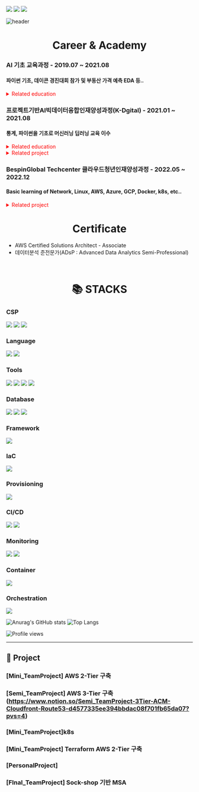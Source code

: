 <!-- 메일,링크드인 배지 -->
<a href="mailto:01140114mjp@donga.ac.kr"><img src="https://img.shields.io/badge/01140114mjp@donga.ac.kr-EA4335?style=for-the-badge&logo=Gmail&logoColor=white"></a>
<a href="https://www.notion.so/Park-Minjoo-589cec5a432346a69849dd526975c410?pvs=4"><img src="https://img.shields.io/badge/Portfolio-000000?style=for-the-badge&logo=Notion&logoColor=white"></a>
<a href="https://www.linkedin.com/in/minjoo-park-21974525b/"><img src="https://img.shields.io/badge/Minjoo Park-0A66C2?style=for-the-badge&logo=LinkedIn&logoColor=white"></a>

<!-- 이름 -->
![header](https://capsule-render.vercel.app/api?type=waving&color=87CEEB&height=250&section=header&text=MINJOO%20PARK&fontSize=90&animation=fadeIn&fontAlignY=38&desc=%20&descAlignY=62&descAlign=62)

<!-- 이수교육 -->
<div align=center><h1>Career & Academy</h1></div>
<h3>AI 기초 교육과정 - 2019.07 ~ 2021.08</h3> 
<h4>파이썬 기초, 데이콘 경진대회 참가 및 부동산 가격 예측 EDA 등..</h4>
<details>
  <summary style="color:red">Related education</summary>
  <div markdown="1">
    <a href="https://github.com/flowof/AIbasicCLUB">Git</a>
  </div>
</details>
  
<h3>프로젝트기반AI빅데이터융합인재양성과정(K-Dgital) - 2021.01 ~ 2021.08</h3>
<h4>통계, 파이썬을 기초로 머신러닝 딥러닝 교육 이수</h4>
<details>
  <summary style="color:red">Related education</summary>
  <div markdown="1">
  <ul>
    <li><div><a href="https://github.com/flowof/KDT-statistics">통계Git</a></div>
    </li>
    <li>
      <div><a href="https://github.com/flowof/KDT-numpy_pandas">넘파이&판다스Git</a></div>
    </li>
    <li>
      <div><a href="https://github.com/flowof/KDT-ML">머신러닝Git</a></div>
    </li>
    <li><div><a href="https://github.com/flowof/KDT-DL">딥러닝Git</a></div>
    </li>
  </ul>
  </div>
</details>
<details>
  <summary style="color:red">Related project</summary>
  <div markdown="1">
  <ul>
    <li><div><a href="https://github.com/flowof/KDT-MiniProject">웹툰다이어리</a></div>
    </li>
<!--     <li>
      <div><a href="~~~~">견종탐지</a></div>
    </li> -->
  </ul>
  </div>
</details>

<h3>BespinGlobal Techcenter 클라우드청년인재양성과정 - 2022.05 ~ 2022.12</h3> 
<h4>Basic learning of Network, Linux, AWS, Azure, GCP, Docker, k8s, etc..</h4>
<!-- <details>
  <summary style="color:red">Related education</summary>
  <div markdown="1">
    <a href="">[Semi_TeamProject] AWS Spring petclinic 3-Tier 구축</a>
  </div>
  <div markdown="1">
    <a href="~~~~">EKS environment website using open source to reduce costs</a>(AWS EKS Cluster)
  </div>
  </ul>
  </div>
</details> -->
<details>
  <summary style="color:red">Related project</summary>
  <div markdown="1">
    <a href="https://www.notion.so/Semi_TeamProject-3Tier-ACM-Cloudfront-Route53-d4577335ee394bbdac08f701fb65da07?pvs=4">[Semi_TeamProject] AWS Spring petclinic 3-Tier 구축 Notion</a>
  </div>
  <div markdown="1">
    <a href="https://truth-goat-58a.notion.site/Mini-AWS-k8s-3Tier-9cd1a1e59ec7481d9b1cfc94355ab347?pvs=4">[Mini] AWS k8s 기반 3Tier 인프라 구축 Notion</a>
  </div>
  <div markdown="1">
    <a href="https://www.notion.so/Mini-NCP-3Tier-0052e7ea50a64617a1873178a780f98b?pvs=4">[Mini] NCP 3Tier 인프라 구축 Notion</a>
  </div>
  <div markdown="1">
    <a href="https://truth-goat-58a.notion.site/Mini-AWS-Terraform-3Tier-9f9f44b35c3c4b42ae59d0f03e9246ae?pvs=4">[Mini] AWS Terraform 기반 3Tier 인프라 구축 Notion</a>
  </div>
  <div markdown="1">
    <a href="https://truth-goat-58a.notion.site/Mini-AWS-2Tier-1e32dfed15ae4c029ba9b063164e8301?pvs=4">[Mini] AWS 2Tier 인프라 구축 Notion</a>
  </div>
  <div markdown="1">
    <a href="https://truth-goat-58a.notion.site/Mini-AWS-2Tier-1e32dfed15ae4c029ba9b063164e8301?pvs=4">[Mini] AWS 2Tier 인프라 구축 Notion</a>
  </div>
  <div markdown="1">
    <a href="https://truth-goat-58a.notion.site/Personal-Terraform-2Tier-c9d7c8208c3e4696b28e84aa15cf0815?pvs=4">[Personal] Terraform 기반 2Tier 인프라 구축 Notion</a>
  </div>
  <div markdown="1">
    <a href="https://truth-goat-58a.notion.site/Personal-Azure-2Tier-5782b1d13dd44355a380237ff06e0c4d?pvs=4">[Personal] Azure 2Tier 인프라 구축 Notion</a>
  </div>
  <div markdown="1">
    <a href="https://truth-goat-58a.notion.site/Final-AWS-MSA-9beb7894a7ea47f3954f2aac1df7e1e0?pvs=4">[Final] AWS MSA 인프라 구축 Notion</a>
  </div>
</details>



<!-- 자격증 -->
<div align=center><h1>Certificate</h1></div>
<ul>
  <li>
    AWS Certified Solutions Architect - Associate
  </li> 
  <li>
    데이터분석 준전문가(ADsP : Advanced Data Analytics Semi-Professional)
  </li>
</ul> 
<!--
<div align=center><h1>Certificate</h1></div>
<h3>Microsoft Certified: Azure Fundamentals</h3> 

![microsoft-certified-azure-fundamentals (2)](https://user-images.githubusercontent.com/59479926/200098689-3f259eab-bb40-4d0e-9461-2e01c57e6208.png)

<img align=right width="10%" src="https://user-images.githubusercontent.com/99170756/218972278-0805f1ce-438c-43cd-aedd-a7dd3d1a978e.png"/>
-->
<br>

<div align=center><h1>📚 STACKS</h1></div>

### CSP

<img src="https://img.shields.io/badge/Amazon AWS-232F3E?style=for-the-badge&logo=Amazon AWS&logoColor=white"> <!--aws-->
<img src="https://img.shields.io/badge/GCP-4285F4?style=for-the-badge&logo=Google Cloud&logoColor=white"> <!--GCP-->
<img src="https://img.shields.io/badge/Microsoft Azure-0078D4?style=for-the-badge&logo=Microsoft Azure&logoColor=white"> <!--azure-->

### Language

<img src="https://img.shields.io/badge/Python-3776AB?style=for-the-badge&logo=Python&logoColor=white"> <!--Python-->
<img src="https://img.shields.io/badge/R-276DC3?style=for-the-badge&logo=R&logoColor=white"> <!--R-->


### Tools

<img src="https://img.shields.io/badge/Visual Studio Code-007ACC?style=for-the-badge&logo=Visual Studio Code&logoColor=white"> <!--vscode-->
<img src="https://img.shields.io/badge/RStudio-75AADB?style=for-the-badge&logo=RStudio&logoColor=white">  <!--R Studio-->
<img src="https://img.shields.io/badge/Jupyter Notebook-F37626?style=for-the-badge&logo=Jupyter&logoColor=white">  <!--Jupyter Notebook-->
<img src="https://img.shields.io/badge/Google Colab-F9AB00?style=for-the-badge&logo=Google Colab&logoColor=white">  <!--Google Colab-->


### Database

<img src="https://img.shields.io/badge/mysql-4479A1?style=for-the-badge&logo=mysql&logoColor=white">  <!--mysql-->
<img src="https://img.shields.io/badge/SQLite-003B57?style=for-the-badge&logo=SQLite&logoColor=white">  <!--SQLite-->
<img src="https://img.shields.io/badge/oracle-F80000?style=for-the-badge&logo=oracle&logoColor=white">  <!--oracle-->


### Framework

<!-- <img src="https://img.shields.io/badge/apache tomcat-F8DC75?style=for-the-badge&logo=apachetomcat&logoColor=white"> <!--apachetomcat--> 
<img src="https://img.shields.io/badge/Spring-6DB33F?style=for-the-badge&logo=Spring&logoColor=white">  <!--spring-->

### IaC
<img src="https://img.shields.io/badge/Terraform-7B42BC?style=for-the-badge&logo=Terraform&logoColor=white">  <!--terraform-->

### Provisioning
<img src="https://img.shields.io/badge/Ansible-EE0000?style=for-the-badge&logo=Ansible&logoColor=white">  <!--ansible-->

### CI/CD
<img src="https://img.shields.io/badge/Jenkins-D24939?style=for-the-badge&logo=Jenkins&logoColor=white">  <!--jenkins-->
<img src="https://img.shields.io/badge/ArgoCD-EF7B4D?style=for-the-badge&logo=Argo&logoColor=white">  <!--argocd-->


### Monitoring
<img src="https://img.shields.io/badge/Prometheus-E6522C?style=for-the-badge&logo=Prometheus&logoColor=white">  <!--Prometheus-->
<img src="https://img.shields.io/badge/Grafana-F46800?style=for-the-badge&logo=Grafana&logoColor=white">  <!--Grafana-->


### Container
<img src="https://img.shields.io/badge/Docker-2496ED?style=for-the-badge&logo=Docker&logoColor=white">  <!--Docker-->

### Orchestration
<img src="https://img.shields.io/badge/Kubernetes-326CE5?style=for-the-badge&logo=Kubernetes&logoColor=white">  <!--k8s-->

![Anurag's GitHub stats](https://github-readme-stats.vercel.app/api?username=flowof&show_icons=true&theme=tokyonight)
![Top Langs](https://github-readme-stats.vercel.app/api/top-langs/?username=flowof&layout=compact&theme=tokyonight)


![Profile views](https://gpvc.arturio.dev/flowof)  

----

## 🔭 Project

### [Mini_TeamProject] AWS 2-Tier 구축
### [Semi_TeamProject] AWS 3-Tier 구축 (https://www.notion.so/Semi_TeamProject-3Tier-ACM-Cloudfront-Route53-d4577335ee394bbdac08f701fb65da07?pvs=4)
### [Mini_TeamProject]k8s 
### [Mini_TeamProject] Terraform AWS 2-Tier 구축
### [PersonalProject] 
### [FInal_TeamProject] Sock-shop 기반 MSA





<!--
- 🔭 I’m currently working on ...
- 🌱 I’m currently learning ...
- 👯 I’m looking to collaborate on ...
- 🤔 I’m looking for help with ...
- 💬 Ask me about ...
- 📫 How to reach me: ...
- 😄 Pronouns: ...
- ⚡ Fun fact: ...
-->
